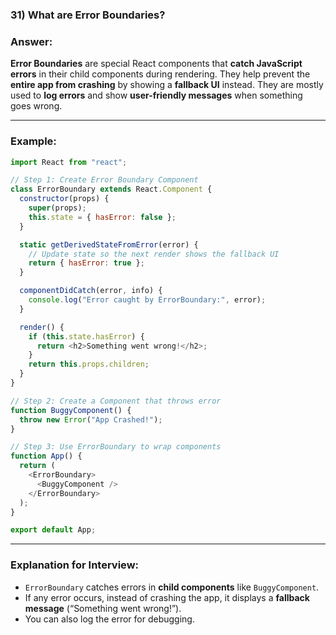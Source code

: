
### **31) What are Error Boundaries?**

### **Answer:**

**Error Boundaries** are special React components that **catch JavaScript errors** in their child components during rendering.
They help prevent the **entire app from crashing** by showing a **fallback UI** instead.
They are mostly used to **log errors** and show **user-friendly messages** when something goes wrong.

---

### **Example:**

```javascript
import React from "react";

// Step 1: Create Error Boundary Component
class ErrorBoundary extends React.Component {
  constructor(props) {
    super(props);
    this.state = { hasError: false };
  }

  static getDerivedStateFromError(error) {
    // Update state so the next render shows the fallback UI
    return { hasError: true };
  }

  componentDidCatch(error, info) {
    console.log("Error caught by ErrorBoundary:", error);
  }

  render() {
    if (this.state.hasError) {
      return <h2>Something went wrong!</h2>;
    }
    return this.props.children;
  }
}

// Step 2: Create a Component that throws error
function BuggyComponent() {
  throw new Error("App Crashed!");
}

// Step 3: Use ErrorBoundary to wrap components
function App() {
  return (
    <ErrorBoundary>
      <BuggyComponent />
    </ErrorBoundary>
  );
}

export default App;
```

---

### **Explanation for Interview:**

* `ErrorBoundary` catches errors in **child components** like `BuggyComponent`.
* If any error occurs, instead of crashing the app, it displays a **fallback message** (“Something went wrong!”).
* You can also log the error for debugging.

